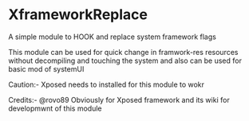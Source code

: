 # XframeworkReplace
A simple module to HOOK and replace system framework flags

This module can be used for quick change in framwork-res resources without decompiling and touching the system and also can be used for basic mod of systemUI

Caution:-
Xposed needs to installed for this module to wokr

Credits:-
@rovo89 Obviously for Xposed framework and its wiki for developmwnt of this module

